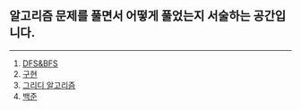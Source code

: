 ## 알고리즘 문제를 풀면서 어떻게 풀었는지 서술하는 공간입니다.
---
1. [DFS&BFS](https://github.com/yongjun-hong/python_algorithm/tree/master/DFS%26BFS)
1. [구현](https://github.com/yongjun-hong/python_algorithm/tree/master/%EA%B5%AC%ED%98%84)
1. [그리디 알고리즘](https://github.com/yongjun-hong/python_algorithm/tree/master/%EA%B7%B8%EB%A6%AC%EB%94%94_%EC%95%8C%EA%B3%A0%EB%A6%AC%EC%A6%98)
1. [백준](https://github.com/yongjun-hong/python_algorithm/tree/master/%EB%B0%B1%EC%A4%80)
